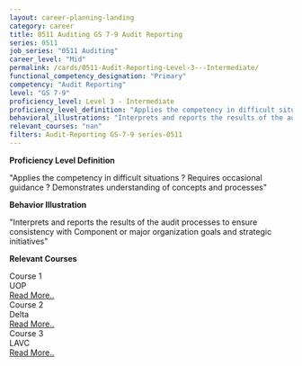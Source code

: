 ```yaml
---
layout: career-planning-landing
category: career
title: 0511 Auditing GS 7-9 Audit Reporting
series: 0511
job_series: "0511 Auditing"
career_level: "Mid"
permalink: /cards/0511-Audit-Reporting-Level-3---Intermediate/
functional_competency_designation: "Primary"
competency: "Audit Reporting"
level: "GS 7-9"
proficiency_level: Level 3 - Intermediate
proficiency_level_definition: "Applies the competency in difficult situations ? Requires occasional guidance ? Demonstrates understanding of concepts and processes"
behavioral_illustrations: "Interprets and reports the results of the audit processes to ensure consistency with Component or major organization goals and strategic initiatives"
relevant_courses: "nan"
filters: Audit-Reporting GS-7-9 series-0511
---
```


<p><b>Proficiency Level Definition</b></p>
<p>"Applies the competency in difficult situations ? Requires occasional guidance ? Demonstrates understanding of concepts and processes"</p>
<p><b>Behavior Illustration</b></p>
<p>"Interprets and reports the results of the audit processes to ensure consistency with Component or major organization goals and strategic initiatives"</p>
<p><b>Relevant Courses</b></p>
<div class="cfo-courses-outer"><div class="cfo-courses-inner">Course 1</div><div class="cfo-courses-inner">UOP</div><div class="cfo-courses-inner"><a href="/cards/0511-Audit-Reporting-Level-3---Intermediate/">Read More..</a></div></div>
<div class="cfo-courses-outer"><div class="cfo-courses-inner">Course 2</div><div class="cfo-courses-inner">Delta</div><div class="cfo-courses-inner"><a href="/cards/0511-Audit-Reporting-Level-3---Intermediate/">Read More..</a></div></div>
<div class="cfo-courses-outer"><div class="cfo-courses-inner">Course 3</div><div class="cfo-courses-inner">LAVC</div><div class="cfo-courses-inner"><a href="/cards/0511-Audit-Reporting-Level-3---Intermediate/">Read More..</a></div></div>
